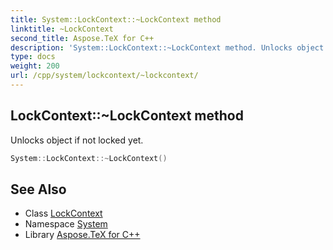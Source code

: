 ```yaml
---
title: System::LockContext::~LockContext method
linktitle: ~LockContext
second_title: Aspose.TeX for C++
description: 'System::LockContext::~LockContext method. Unlocks object if not locked yet in C++.'
type: docs
weight: 200
url: /cpp/system/lockcontext/~lockcontext/
---
```

## LockContext::~LockContext method


Unlocks object if not locked yet.

```cpp
System::LockContext::~LockContext()
```

## See Also

* Class [LockContext](../)
* Namespace [System](../../)
* Library [Aspose.TeX for C++](../../../)
